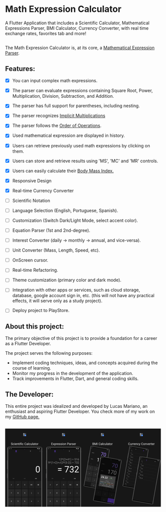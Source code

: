 # Math Expression Calculator

A Flutter Application that includes a Scientific Calculator, Mathematical Expressions Parser, BMI Calculator, Currency Converter, with real time exchange rates, favorites tab and more!

##

The Math Expression Calculator is, at its core, a [Mathematical Expression Parser](https://www.google.com/search?q=mathematical+expression+parser).

## 

## Features:
- [x] You can input complex math expressions.
- [x] The parser can evaluate expressions containing Square Root, Power, Multiplication, Division, Subtraction, and Addition.
- [x] The parser has full support for parentheses, including nesting.
- [x] The parser recognizes [Implicit Multiplications](https://www.google.com/search?q=implicit+multiplication)
- [x] The parser follows the [Order of Operations](https://en.wikipedia.org/wiki/Order_of_operations).
- [X] Used mathematical expression are displayed in history.
- [x] Users can retrieve previously used math expressions by clicking on them.
- [x] Users can store and retrieve results using 'MS', 'MC' and 'MR' controls.
- [x] Users can easily calculate their [Body Mass Index.](https://en.wikipedia.org/wiki/Body_mass_index)
- [x] Responsive Design
- [x] Real-time Currency Converter
- [ ] Scientific Notation
- [ ] Language Selection (English, Portuguese, Spanish).
- [ ] Customization (Switch Dark/Light Mode, select accent color).
- [ ] Equation Parser (1st and 2nd-degree).
- [ ] Interest Converter (daily -> monthly -> annual, and vice-versa).
- [ ] Unit Converter (Mass, Length, Speed, etc).
- [ ] OnScreen cursor.
- [ ] Real-time Refactoring.
- [ ] Theme customization (primary color and dark mode).
- [ ] Integration with other apps or services, such as cloud storage, database, google account sign in, etc. (this will not have any practical effects, it will serve only as a study project).
- [ ] Deploy project to PlayStore.


## 

## About this project:

The primary objective of this project is to provide a foundation for a career as a Flutter Developer.

The project serves the following purposes:

- Implement coding techniques, ideas, and concepts acquired during the course of learning.
- Monitor my progress in the development of the application.
- Track improvements in Flutter, Dart, and general coding skills.
## 

## The Developer:

This entire project was idealized and developed by Lucas Mariano, an enthusiast and aspiring Flutter Developer. You check more of my work on my [GitHub page.](https://github.com/lucas-marianno)

##

![alt text](screenshots/all_dark.jpg)
